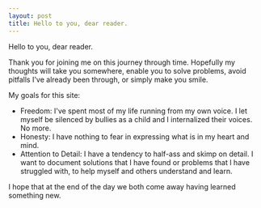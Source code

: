 ```yaml
---
layout: post
title: Hello to you, dear reader.
---
```

Hello to you, dear reader.

Thank you for joining me on this journey through time. Hopefully my thoughts will take you somewhere, enable you to solve problems, avoid pitfalls I've already been through, or simply make you smile.

My goals for this site:

* Freedom: I've spent most of my life running from my own voice. I let myself be silenced by bullies as a child and I internalized their voices. No more.
* Honesty: I have nothing to fear in expressing what is in my heart and mind.
* Attention to Detail: I have a tendency to half-ass and skimp on detail. I want to document solutions that I have found or problems that I have struggled with, to help myself and others understand and learn.

I hope that at the end of the day we both come away having learned something new.
